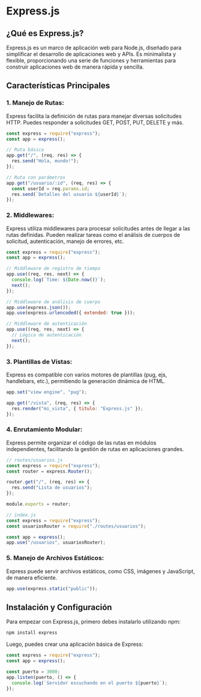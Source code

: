 # Express.js

## ¿Qué es Express.js?

Express.js es un marco de aplicación web para Node.js, diseñado para simplificar el desarrollo de aplicaciones web y APIs. Es minimalista y flexible, proporcionando una serie de funciones y herramientas para construir aplicaciones web de manera rápida y sencilla.

## Características Principales

### 1. **Manejo de Rutas:**

Express facilita la definición de rutas para manejar diversas solicitudes HTTP. Puedes responder a solicitudes GET, POST, PUT, DELETE y más.

```javascript
const express = require("express");
const app = express();

// Ruta básica
app.get("/", (req, res) => {
  res.send("Hola, mundo!");
});

// Ruta con parámetros
app.get("/usuario/:id", (req, res) => {
  const userId = req.params.id;
  res.send(`Detalles del usuario ${userId}`);
});
```

### 2. Middlewares:

Express utiliza middlewares para procesar solicitudes antes de llegar a las rutas definidas. Pueden realizar tareas como el análisis de cuerpos de solicitud, autenticación, manejo de errores, etc.

```javascript
const express = require("express");
const app = express();

// Middleware de registro de tiempo
app.use((req, res, next) => {
  console.log(`Time: ${Date.now()}`);
  next();
});

// Middleware de análisis de cuerpo
app.use(express.json());
app.use(express.urlencoded({ extended: true }));

// Middleware de autenticación
app.use((req, res, next) => {
  // Lógica de autenticación
  next();
});
```

### 3. Plantillas de Vistas:

Express es compatible con varios motores de plantillas (pug, ejs, handlebars, etc.), permitiendo la generación dinámica de HTML.

```javascript
app.set("view engine", "pug");

app.get("/vista", (req, res) => {
  res.render("mi_vista", { titulo: "Express.js" });
});
```

### 4. Enrutamiento Modular:

Express permite organizar el código de las rutas en módulos independientes, facilitando la gestión de rutas en aplicaciones grandes.

```javascript
// routes/usuarios.js
const express = require("express");
const router = express.Router();

router.get("/", (req, res) => {
  res.send("Lista de usuarios");
});

module.exports = router;

// index.js
const express = require("express");
const usuariosRouter = require("./routes/usuarios");

const app = express();
app.use("/usuarios", usuariosRouter);
```

### 5. Manejo de Archivos Estáticos:

Express puede servir archivos estáticos, como CSS, imágenes y JavaScript, de manera eficiente.

```javascript
app.use(express.static("public"));
```

## Instalación y Configuración

Para empezar con Express.js, primero debes instalarlo utilizando npm:

```bash
npm install express
```

Luego, puedes crear una aplicación básica de Express:

```javascript
const express = require("express");
const app = express();

const puerto = 3000;
app.listen(puerto, () => {
  console.log(`Servidor escuchando en el puerto ${puerto}`);
});
```
